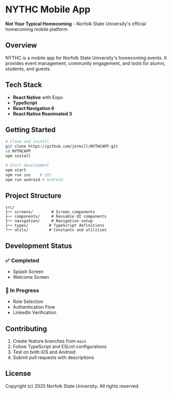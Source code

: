 # NYTHC Mobile App

**Not Your Typical Homecoming** - Norfolk State University's official homecoming mobile platform.

## Overview

NYTHC is a mobile app for Norfolk State University's homecoming events. It provides event management, community engagement, and tools for alumni, students, and guests.

## Tech Stack

- **React Native** with Expo
- **TypeScript**
- **React Navigation 6**
- **React Native Reanimated 3**

## Getting Started

```bash
# Clone and install
git clone https://github.com/jermill/NYTHCAPP.git
cd NYTHCAPP
npm install

# Start development
npm start
npm run ios    # iOS
npm run android # Android
```

## Project Structure

```
src/
├── screens/        # Screen components
├── components/     # Reusable UI components
├── navigation/     # Navigation setup
├── types/         # TypeScript definitions
└── utils/         # Constants and utilities
```

## Development Status

### ✅ Completed
- Splash Screen
- Welcome Screen

### 🚧 In Progress
- Role Selection
- Authentication Flow
- LinkedIn Verification

## Contributing

1. Create feature branches from `main`
2. Follow TypeScript and ESLint configurations
3. Test on both iOS and Android
4. Submit pull requests with descriptions

## License

Copyright (c) 2025 Norfolk State University. All rights reserved.